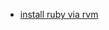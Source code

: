 - [install ruby via rvm](https://github.com/mlin6436/eden/blob/master/ruby/install%20ruby%20via%20rvm.md)
